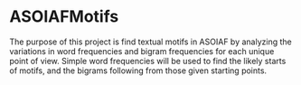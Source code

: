 # ASOIAFMotifs
The purpose of this project is find textual motifs in ASOIAF by analyzing the variations in word frequencies and bigram frequencies for each unique point of view. Simple word frequencies will be used to find the likely starts of motifs, and the bigrams following from those given starting points.
